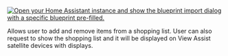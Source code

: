 [![Open your Home Assistant instance and show the blueprint import dialog with a specific blueprint pre-filled.](https://my.home-assistant.io/badges/blueprint_import.svg)](https://my.home-assistant.io/redirect/blueprint_import/?blueprint_url=https%3A%2F%2Fraw.githubusercontent.com%2Fdinki%2FView-Assist%2Fmain%2FView+Assist+custom+sentences%2FList+Management%2Fblueprint-listmanagement.yaml)


Allows user to add and remove items from a shopping list.  User can also request to show the shopping list and it will be displayed on View Assist satellite devices with displays.
